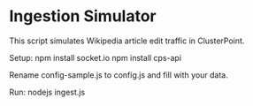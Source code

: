 # Ingestion Simulator

This script simulates Wikipedia article edit traffic in ClusterPoint.

Setup:
npm install socket.io
npm install cps-api

Rename config-sample.js to config.js and fill with your data.

Run:
nodejs ingest.js
